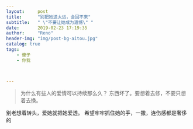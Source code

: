 ```yaml
---
layout:     post
title:      "别把她送太远，会回不来"
subtitle:   " \"不要让她成为遗憾\" "
date:       2019-02-23 17:19:35
author:     "Reno"
header-img: "img/post-bg-aitou.jpg"
catalog: true
tags:
    - 傻子
    - 你我



---
```


> 为什么有些人的爱情可以持续那么久？
> 东西坏了。要想着去修，不要只想着去换。

别老想着转头，爱她就把她爱透。
希望牢牢抓住她的手，一撒，连伤感都是奢侈的